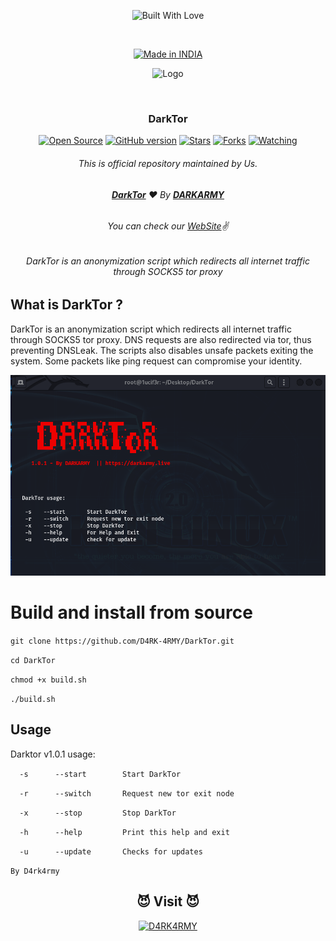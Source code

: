 <p align=center>
  <img title="Built With Love" src="https://forthebadge.com/images/badges/built-with-love.svg"></p>
  
  <br>
  
  <p align=center>
  <a href="https://darkarmy.live/"><img title="Made in INDIA" src="https://img.shields.io/badge/MADE%20IN-INDIA-SCRIPT?colorA=%23ff8100&colorB=%23017e40&colorC=%23ff0000&style=for-the-badge"></a>
  </p>
  
  <p align="center">
  <img src="https://github.com/D4RK-4RMY/DARKARMY/blob/main/logo.png" alt=" Logo" />
</p>

  <br>
  
  ### <p align="center">DarkTor<p align="center">
<p align=center>
  <a href="https://darkarmy.live/"><img title="Open Source" src="https://img.shields.io/badge/Open%20Source-%E2%99%A5-red" ></a>
  <a href="https://darkarmy.live/"><img title="GitHub version" src="https://d25lcipzij17d.cloudfront.net/badge.svg?id=gh&type=6&v=1.0.1&x2=0" ></a>
  <a href="https://darkarmy.live/"><img title="Stars" src="https://img.shields.io/github/stars/D4RK-4RMY/DarkTor?style=social" ></a>
  <a href="https://github.com/1ucif3r/network/members"><img title="Forks" src="https://img.shields.io/github/forks/D4RK-4RMY/DarkTor?color=red&style=flat-square"></a>
  <a href="https://github.com/1ucif3r"><img title="Watching" src="https://img.shields.io/github/watchers/D4RK-4RMY/DarkTor?label=Watchers&color=blue&style=flat-square"></a>
 
###### <p align="center">*This is official repository maintained by Us.*
###### <p align="center"> [**DarkTor**](https://github.com/D4RK-4RMY/DarkTor) ❤️ By [**DARKARMY**](https://darkarmy.live/)
###### <p align="center"> *You can check our [WebSite](https://darkarmy.live/)✌*

###### <p align="center">DarkTor is an anonymization script which redirects all internet traffic through SOCKS5 tor proxy<p align="center">

## What is DarkTor ?
DarkTor is an anonymization script which redirects all internet traffic through SOCKS5 tor proxy. DNS requests are also redirected via tor, thus preventing DNSLeak. The scripts also disables unsafe packets exiting the system. Some packets like ping request can compromise your identity.

 

 <p align="center">

  <img src="https://github.com/D4RK-4RMY/DarkTor/blob/main/darktor.png" alt="ss"/>

</p>
  
# Build and install from source
`git clone https://github.com/D4RK-4RMY/DarkTor.git`

`cd DarkTor`

`chmod +x build.sh`

`./build.sh`


## Usage
Darktor v1.0.1 usage:

`  -s      --start        Start DarkTor`

`  -r      --switch       Request new tor exit node`

`  -x      --stop         Stop DarkTor`

`  -h      --help         Print this help and exit`

`  -u      --update       Checks for updates`

`By D4rk4rmy`

### <h2 align="center">😈 Visit 😈 </h2>
<p align="center">
<a href="https://darkarmy.live/"><img title="D4RK4RMY" src="https://img.shields.io/badge/D4RK4RMY-%23E4405F.svg?&style=for-the-badge&logo=web&logoColor=white"></a>
</p>
